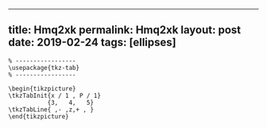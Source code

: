 ---
 title: Hmq2xk
 permalink: Hmq2xk
 layout: post
 date: 2019-02-24
 tags: [ellipses]
 ---

```latex% Dans le préambule
% -----------------
\usepackage{tkz-tab}
% -----------------

\begin{tikzpicture}
\tkzTabInit{x / 1 , P / 1}
           {3,   4,   5}
\tkzTabLine{ ,- ,z,+ , }
\end{tikzpicture}
```